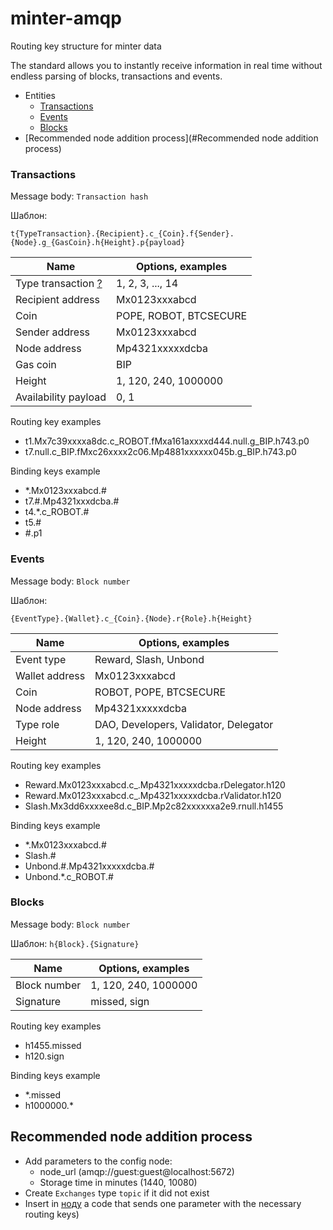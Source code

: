 # minter-amqp
Routing key structure for minter data

The standard allows you to instantly receive information in real time without endless parsing of blocks, transactions and events.

* Entities
    * [Transactions](#transactions)
    * [Events](#events)
    * [Blocks](#blocks)
* [Recommended node addition process](#Recommended node addition process)
 
### Transactions

Message body: `Transaction hash`

Шаблон: 

```t{TypeTransaction}.{Recipient}.c_{Coin}.f{Sender}.{Node}.g_{GasCoin}.h{Height}.p{payload}```

Name  | Options, examples
----------- | -----------
Type transaction [?](https://docs.minter.network/#section/Transactions/Types) | 1, 2, 3, ..., 14
Recipient address  | Mx0123xxxabcd
Coin  | POPE, ROBOT, BTCSECURE
Sender address  | Mx0123xxxabcd
Node address  | Mp4321xxxxxdcba
Gas coin  | BIP
Height  | 1, 120, 240, 1000000
Availability payload  | 0, 1

Routing key examples
- t1.Mx7c39xxxxa8dc.c_ROBOT.fMxa161axxxxd444.null.g_BIP.h743.p0
- t7.null.c_BIP.fMxc26xxxx2c06.Mp4881xxxxxx045b.g_BIP.h743.p0

Binding keys example
- *.Mx0123xxxabcd.#
- t7.#.Mp4321xxxdcba.#
- t4.*.c_ROBOT.#
- t5.#
- \#.p1

### Events

Message body: `Block number`

Шаблон: 

```{EventType}.{Wallet}.c_{Coin}.{Node}.r{Role}.h{Height}```

Name  | Options, examples
----------- | -----------
Event type  | Reward, Slash, Unbond
Wallet address  | Mx0123xxxabcd
Coin  | ROBOT, POPE, BTCSECURE
Node address  | Mp4321xxxxxdcba
Type role  | DAO, Developers, Validator, Delegator
Height  | 1, 120, 240, 1000000

Routing key examples
- Reward.Mx0123xxxabcd.c_.Mp4321xxxxxdcba.rDelegator.h120
- Reward.Mx0123xxxabcd.c_.Mp4321xxxxxdcba.rValidator.h120
- Slash.Mx3dd6xxxxee8d.c_BIP.Mp2c82xxxxxxa2e9.rnull.h1455

Binding keys example
- *.Mx0123xxxabcd.#
- Slash.#
- Unbond.#.Mp4321xxxxxdcba.#
- Unbond.*.c_ROBOT.#

### Blocks
Message body: `Block number`

Шаблон: `h{Block}.{Signature}`

Name  | Options, examples
----------- | -----------
Block number  | 1, 120, 240, 1000000
Signature  | missed, sign

Routing key examples
- h1455.missed
- h120.sign

Binding keys example
- *.missed
- h1000000.*

## Recommended node addition process

- Add parameters to the config node:
    - node_url (amqp://guest:guest@localhost:5672)
    - Storage time in minutes (1440, 10080)
- Create `Exchanges` type `topic` if it did not exist
- Insert in [ноду](https://github.com/MinterTeam/minter-go-node) a code that sends one parameter with the necessary routing keys)
